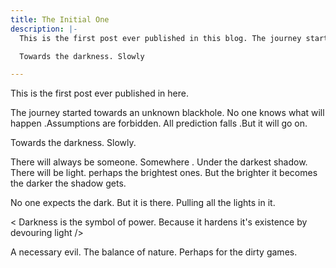 ```yaml
---
title: The Initial One
description: |-
  This is the first post ever published in this blog. The journey started towards unknown. No one knows what will happen but it will go on.

  Towards the darkness. Slowly

---
```

This is the first post ever published in here.

The journey started towards an unknown blackhole. No one knows what will happen .Assumptions are forbidden. All prediction falls .But it will go on.


Towards the darkness. Slowly.


There will always be someone. Somewhere . Under the darkest shadow. There will be light. perhaps the brightest ones. But the brighter it becomes the darker the shadow gets.


No one expects the dark. But it is there. Pulling all the lights in it.


   < Darkness is the symbol of power.
     Because it hardens it's existence
     by devouring light />


A necessary evil. The balance of nature. Perhaps for the dirty games.